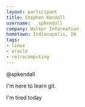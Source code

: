 ```yaml
---
layout: participant
title: Stephen Kendall 
username:	spkendall 
company: Walker Information
hometown: Indianapolis, IN
tags:
- linux
- oracle
- retrocomputing
---
```


<!-- Tell us a little about yourself. -->

@spkendall

I'm here to learn git.

<!-- Tell us something interesting. -->

I'm tired today

